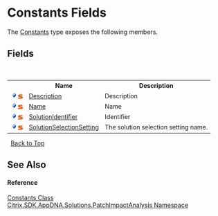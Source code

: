 # Constants Fields
 

The <a href="T_Citrix_SDK_AppDNA_Solutions_PatchImpactAnalysis_Constants">Constants</a> type exposes the following members.


## Fields
&nbsp;<table><tr><th></th><th>Name</th><th>Description</th></tr><tr><td>![Public field](media/pubfield.gif "Public field")![Static member](media/static.gif "Static member")</td><td><a href="F_Citrix_SDK_AppDNA_Solutions_PatchImpactAnalysis_Constants_Description">Description</a></td><td>
Description</td></tr><tr><td>![Public field](media/pubfield.gif "Public field")![Static member](media/static.gif "Static member")</td><td><a href="F_Citrix_SDK_AppDNA_Solutions_PatchImpactAnalysis_Constants_Name">Name</a></td><td>
Name</td></tr><tr><td>![Public field](media/pubfield.gif "Public field")![Static member](media/static.gif "Static member")</td><td><a href="F_Citrix_SDK_AppDNA_Solutions_PatchImpactAnalysis_Constants_SolutionIdentifier">SolutionIdentifier</a></td><td>
Identifier</td></tr><tr><td>![Public field](media/pubfield.gif "Public field")![Static member](media/static.gif "Static member")</td><td><a href="F_Citrix_SDK_AppDNA_Solutions_PatchImpactAnalysis_Constants_SolutionSelectionSetting">SolutionSelectionSetting</a></td><td>
The solution selection setting name.</td></tr></table>&nbsp;
<a href="#constants-fields">Back to Top</a>

## See Also


#### Reference
<a href="T_Citrix_SDK_AppDNA_Solutions_PatchImpactAnalysis_Constants">Constants Class</a><br /><a href="N_Citrix_SDK_AppDNA_Solutions_PatchImpactAnalysis">Citrix.SDK.AppDNA.Solutions.PatchImpactAnalysis Namespace</a><br />